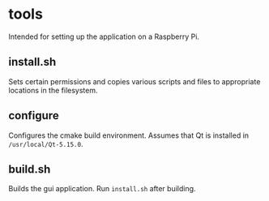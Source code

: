 # tools
Intended for setting up the application on a Raspberry Pi.

## install.sh
Sets certain permissions and copies various scripts and files to appropriate locations in the filesystem.

## configure
Configures the cmake build environment. Assumes that Qt is installed in `/usr/local/Qt-5.15.0`.

## build.sh
Builds the gui application. Run `install.sh` after building.